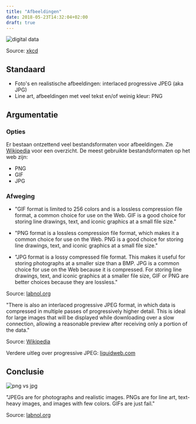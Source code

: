 ```yaml
---
title: "Afbeeldingen"
date: 2018-05-23T14:32:04+02:00
draft: true
---
```


![digital data](https://imgs.xkcd.com/comics/digital_data.png)

Source: [xkcd](https://imgs.xkcd.com/comics/digital_data.png)

## Standaard

* Foto's en realistische afbeeldingen: interlaced progressive JPEG (aka JPG)
* Line art, afbeeldingen met veel tekst en/of weinig kleur: PNG

## Argumentatie

### Opties

Er bestaan ontzettend veel bestandsformaten voor afbeeldingen. Zie
[Wikipedia](https://en.wikipedia.org/wiki/List_of_file_formats#Graphics) voor
een overzicht. De meest gebruikte bestandsformaten op het web zijn:

* PNG
* GIF
* JPG

### Afweging

* "GIF format is limited to 256 colors and is a lossless compression file
  format, a common choice for use on the Web. GIF is a good choice for storing
  line drawings, text, and iconic graphics at a small file size."

* "PNG format is a lossless compression file format, which makes it a common
  choice for use on the Web. PNG is a good choice for storing line drawings,
  text, and iconic graphics at a small file size."

* "JPG format is a lossy compressed file format. This makes it useful for
  storing photographs at a smaller size than a BMP. JPG is a common choice for
  use on the Web because it is compressed. For storing line drawings, text, and
  iconic graphics at a smaller file size, GIF or PNG are better choices because
  they are lossless."

Source:
[labnol.org](https://www.labnol.org/software/tutorials/jpeg-vs-png-image-quality-or-bandwidth/5385/)

"There is also an interlaced progressive JPEG format, in which data is
compressed in multiple passes of progressively higher detail. This is ideal for
large images that will be displayed while downloading over a slow connection,
allowing a reasonable preview after receiving only a portion of the data."

Source: [Wikipedia](https://en.wikipedia.org/wiki/JPEG#JPEG_compression)

Verdere uitleg over progressive JPEG:
[liquidweb.com](https://www.liquidweb.com/kb/what-is-a-progressive-jpeg/)

## Conclusie

![png vs jpg](https://img.labnol.org/di/jpg_vs_png.png)

"JPEGs are for photographs and realistic images. PNGs are for line art,
text-heavy images, and images with few colors. GIFs are just fail."

Source: [labnol.org](https://www.labnol.org/software/tutorials/jpeg-vs-png-image-quality-or-bandwidth/5385/)
